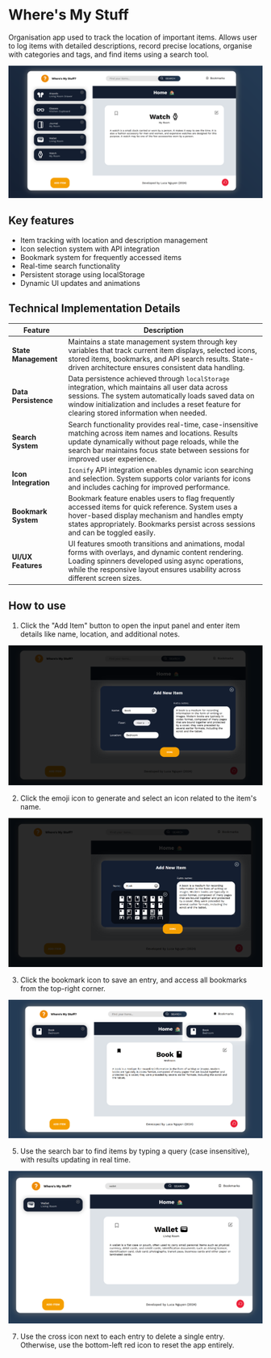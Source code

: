 # Where's My Stuff
Organisation app used to track the location of important items. Allows user to log items with detailed descriptions, record precise locations, organise with categories and tags, and find items using a search tool.

![Screenshot of app](/images/wms_sample.png)

## Key features
- Item tracking with location and description management
- Icon selection system with API integration
- Bookmark system for frequently accessed items
- Real-time search functionality
- Persistent storage using localStorage
- Dynamic UI updates and animations

## Technical Implementation Details
| **Feature**          | **Description**                                                                                                                                                                                                                           
|-----------------------|--------------------------------------------------------------------------------------------------------------------------------------------------------------------------------------------------------------------------------------------------|
| **State Management**  | Maintains a state management system through key variables that track current item displays, selected icons, stored items, bookmarks, and API search results. State-driven architecture ensures consistent data handling.                         |
| **Data Persistence**  | Data persistence achieved through `localStorage` integration, which maintains all user data across sessions. The system automatically loads saved data on window initialization and includes a reset feature for clearing stored information when needed. |
| **Search System**     | Search functionality provides real-time, case-insensitive matching across item names and locations. Results update dynamically without page reloads, while the search bar maintains focus state between sessions for improved user experience.  |
| **Icon Integration**  | `Iconify` API integration enables dynamic icon searching and selection. System supports color variants for icons and includes caching for improved performance.                                                                                  |
| **Bookmark System**   | Bookmark feature enables users to flag frequently accessed items for quick reference. System uses a hover-based display mechanism and handles empty states appropriately. Bookmarks persist across sessions and can be toggled easily.           |
| **UI/UX Features**    | UI features smooth transitions and animations, modal forms with overlays, and dynamic content rendering. Loading spinners developed using async operations, while the responsive layout ensures usability across different screen sizes.        |

## How to use
1. Click the "Add Item" button to open the input panel and enter item details like name, location, and additional notes.

![Screenshot of app](/images/wms_add_2.png)

2. Click the emoji icon to generate and select an icon related to the item's name.

![Screenshot of app](/images/wms_api.png)

3. Click the bookmark icon to save an entry, and access all bookmarks from the top-right corner.

![Screenshot of app](/images/wms_bookmark.png)
  
5. Use the search bar to find items by typing a query (case insensitive), with results updating in real time.

![Screenshot of app](/images/wms_search.png)
  
7. Use the cross icon next to each entry to delete a single entry. Otherwise, use the bottom-left red icon to reset the app entirely.
